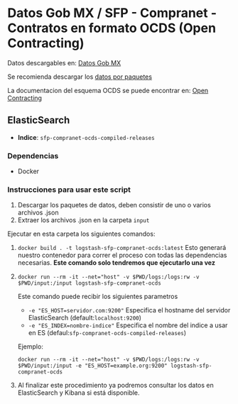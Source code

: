 # Datos Gob MX / SFP - Compranet - Contratos en formato OCDS (Open Contracting)

Datos descargables en: [Datos Gob MX](https://datos.gob.mx/busca/dataset/concentrado-de-contrataciones-abiertas-de-la-apf)

Se recomienda descargar los [datos por paquetes](https://datos.gob.mx/busca/dataset/concentrado-de-contrataciones-abiertas-de-la-apf/resource/ed1ec7e5-61ae-4d00-8adc-67c77844e75c)

La documentacion del esquema OCDS se puede encontrar en: [Open Contracting](http://standard.open-contracting.org/latest/en/getting_started/)

## ElasticSearch

- **Indice**: `sfp-compranet-ocds-compiled-releases`

### Dependencias

- Docker

### Instrucciones para usar este script

1. Descargar los paquetes de datos, deben consistir de uno o varios archivos .json
1. Extraer los archivos .json en la carpeta `input`

Ejecutar en esta carpeta los siguientes comandos:

1. `docker build . -t logstash-sfp-compranet-ocds:latest`
    Esto generará nuestro contenedor para correr el proceso con todas las dependencias necesarias.
    **Este comando solo tendremos que ejecutarlo una vez**

1. `docker run --rm -it --net="host" -v $PWD/logs:/logs:rw -v $PWD/input:/input logstash-sfp-compranet-ocds`

    Este comando puede recibir los siguientes parametros
    * `-e "ES_HOST=servidor.com:9200"` Especifica el hostname del servidor ElasticSearch (default:`localhost:9200`)
    * `-e "ES_INDEX=nombre-indice"` Especifica el nombre del indice a usar en ES (defaul:`sfp-compranet-ocds-compiled-releases`)

    Ejemplo:
    ```
    docker run --rm -it --net="host" -v $PWD/logs:/logs:rw -v $PWD/input:/input -e "ES_HOST=example.org:9200" logstash-sfp-compranet-ocds
    ```

1. Al finalizar este procedimiento ya podremos consultar los datos en ElasticSearch y Kibana si está disponible.

